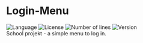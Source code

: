 # Login-Menu
![Language](https://img.shields.io/badge/language-CSS-3993fa)
![License](https://img.shields.io/github/license/karolstawowski/Login-Menu?color=3993fa)
![Number of lines](https://img.shields.io/tokei/lines/github/karolstawowski/Login-Menu?color=3993fa)
![Version](https://img.shields.io/badge/version-1.0.0.0-3993fa) <br>
School projekt - a simple menu to log in.
